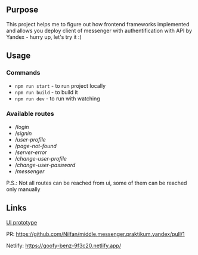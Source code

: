 ## Purpose

This project helps me to figure out how frontend frameworks implemented and allows you deploy client of messenger with authentification with API by Yandex - hurry up, let's try it :)

## Usage

### Commands

- `npm run start` - to run project locally
- `npm run build` - to build it
- `npm run dev` - to run with watching

### Available routes

- /_login_
- /_signin_
- /_user-profile_
- /_page-not-found_
- /_server-error_
- /_change-user-profile_
- /_change-user-password_ 
- /_messenger_

P.S.: Not all routes can be reached from ui, some of them can be reached only manually

## Links

[UI prototype](https://www.figma.com/file/Vu1qZWDzQk5eCyDlBmDZEV/Messenger)

PR: https://github.com/Nilfan/middle.messenger.praktikum.yandex/pull/1

Netlify: https://goofy-benz-9f3c20.netlify.app/
